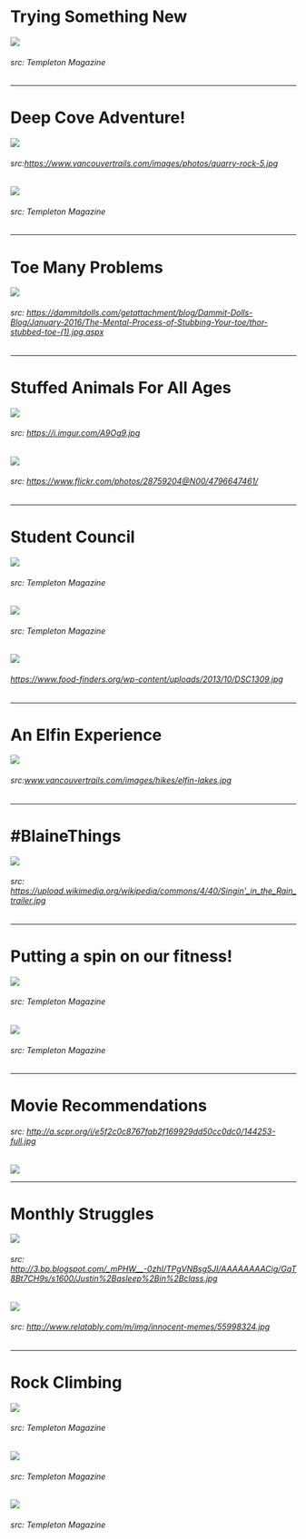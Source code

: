 # Trying Something New
![](templeton-from-backfield.jpg)
###### src: Templeton Magazine
___
# Deep Cove Adventure!
![](https://www.vancouvertrails.com/images/photos/quarry-rock-5.jpg)
###### src:https://www.vancouvertrails.com/images/photos/quarry-rock-5.jpg
![](fit-for-life-deep-cove.jpg)
###### src: Templeton Magazine
___
# Toe Many Problems
![](thor-stubbed-toe.jpg)
###### src: https://dammitdolls.com/getattachment/blog/Dammit-Dolls-Blog/January-2016/The-Mental-Process-of-Stubbing-Your-toe/thor-stubbed-toe-(1).jpg.aspx
___
# Stuffed Animals For All Ages
![](https://i.imgur.com/A9Og9.jpg)
###### src: https://i.imgur.com/A9Og9.jpg
![](stuffed-animals-for-all-ages-01.png)
###### src: https://www.flickr.com/photos/28759204@N00/4796647461/
___
# Student Council
![](student-council-recap-201610-01.jpg)
###### src: Templeton Magazine
![](student-council-recap-201610-02.jpg)
###### src: Templeton Magazine
![](https://www.food-finders.org/wp-content/uploads/2013/10/DSC1309.jpg)
###### https://www.food-finders.org/wp-content/uploads/2013/10/DSC1309.jpg
___
# An Elfin Experience
![](https://www.vancouvertrails.com/images/hikes/elfin-lakes.jpg)
###### src:www.vancouvertrails.com/images/hikes/elfin-lakes.jpg
___
# \#BlaineThings
![](https://upload.wikimedia.org/wikipedia/commons/4/40/Singin'_in_the_Rain_trailer.jpg)
###### src: https://upload.wikimedia.org/wikipedia/commons/4/40/Singin'_in_the_Rain_trailer.jpg
___
# Putting a spin on our fitness!
![](fit-for-life-02.jpg)
###### src: Templeton Magazine
![](fit-for-life-01.jpg)
###### src: Templeton Magazine
___
# Movie Recommendations
###### src: http://a.scpr.org/i/e5f2c0c8767fab2f169929dd50cc0dc0/144253-full.jpg
![](http://a.scpr.org/i/e5f2c0c8767fab2f169929dd50cc0dc0/144253-full.jpg)
___
# Monthly Struggles
![](http://3.bp.blogspot.com/_mPHW__-0zhI/TPgVNBsg5JI/AAAAAAAACig/GqT8Bt7CH9s/s1600/Justin%2Basleep%2Bin%2Bclass.jpg)
###### src: http://3.bp.blogspot.com/_mPHW__-0zhI/TPgVNBsg5JI/AAAAAAAACig/GqT8Bt7CH9s/s1600/Justin%2Basleep%2Bin%2Bclass.jpg
![](http://www.relatably.com/m/img/innocent-memes/55998324.jpg)
###### src: http://www.relatably.com/m/img/innocent-memes/55998324.jpg
___
# Rock Climbing
![](assets/active-for-life-201703-02.png)
###### src: Templeton Magazine
![](assets/active-for-life-201703-01.png)
###### src: Templeton Magazine
![](assets/active-for-life-201703-03.png)
###### src: Templeton Magazine



